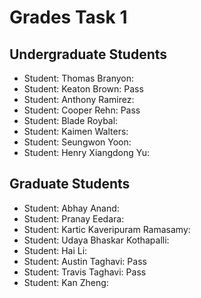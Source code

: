# Grades Task 1

## Undergraduate Students

* Student: Thomas Branyon: 
* Student: Keaton Brown: Pass
* Student: Anthony Ramirez:
* Student: Cooper Rehn: Pass
* Student: Blade Roybal: 
* Student: Kaimen Walters: 
* Student: Seungwon Yoon: 
* Student: Henry Xiangdong Yu: 


## Graduate Students

* Student: Abhay Anand: 
* Student: Pranay Eedara: 
* Student: Kartic Kaveripuram Ramasamy: 
* Student: Udaya Bhaskar Kothapalli: 
* Student: Hai Li: 
* Student: Austin Taghavi: Pass
* Student: Travis Taghavi: Pass
* Student: Kan Zheng: 
